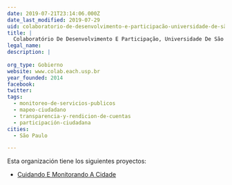 ```yaml
---
date: 2019-07-21T23:14:06.000Z
date_last_modified: 2019-07-29
uid: colaboratorio-de-desenvolvimento-e-participacão-universidade-de-são-paulo
title: |
  Colaboratório De Desenvolvimento E Participação, Universidade De São Paulo
legal_name: 
description: |
  
org_type: Gobierno
website: www.colab.each.usp.br
year_founded: 2014
facebook: 
twitter: 
tags:
  - monitoreo-de-servicios-publicos
  - mapeo-ciudadano
  - transparencia-y-rendicion-de-cuentas
  - participación-ciudadana
cities: 
  - São Paulo

---
```


Esta organización tiene los siguientes proyectos:

- [Cuidando E Monitorando A Cidade](/proyectos/cuidando-e-monitorando-a-cidade)
